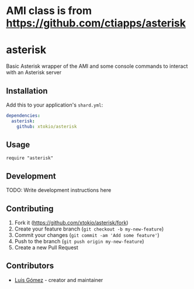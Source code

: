 # AMI class is from <https://github.com/ctiapps/asterisk>

# asterisk

Basic Asterisk wrapper of the AMI and some console commands to interact with an Asterisk server

## Installation

Add this to your application's `shard.yml`:

```yaml
dependencies:
  asterisk:
    github: xtokio/asterisk
```

## Usage

```crystal
require "asterisk"
```
## Development

TODO: Write development instructions here

## Contributing

1. Fork it (<https://github.com/xtokio/asterisk/fork>)
2. Create your feature branch (`git checkout -b my-new-feature`)
3. Commit your changes (`git commit -am 'Add some feature'`)
4. Push to the branch (`git push origin my-new-feature`)
5. Create a new Pull Request

## Contributors

- [Luis Gómez](https://github.com/xtokio) - creator and maintainer
